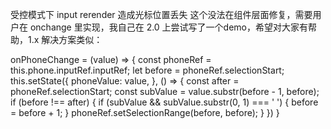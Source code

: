 
受控模式下 input rerender 造成光标位置丢失
这个没法在组件层面修复，需要用户在 onchange 里实现，我自己在 2.0 上尝试写了一个demo，希望对大家有帮助，1.x 解决方案类似：

onPhoneChange = (value) => {
    const phoneRef = this.phone.inputRef.inputRef;
    let before = phoneRef.selectionStart;
    this.setState({
      phoneValue: value,
    }, () => {
      const after = phoneRef.selectionStart;
      const subValue = value.substr(before - 1, before);
      if (before !== after) {
        if (subValue && subValue.substr(0, 1) === ' ') {
          before = before + 1;
        }
        phoneRef.setSelectionRange(before, before);
      }
    })
  }
  
